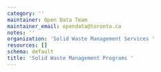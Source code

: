 ```yaml
---
category: ''
maintainer: Open Data Team
maintainer_email: opendata@toronto.ca
notes: ''
organization: 'Solid Waste Management Services '
resources: []
schema: default
title: 'Solid Waste Management Programs '
---
```

